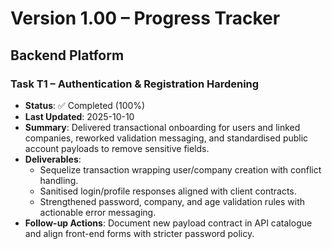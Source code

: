 # Version 1.00 – Progress Tracker

## Backend Platform

### Task T1 – Authentication & Registration Hardening
- **Status**: ✅ Completed (100%)
- **Last Updated**: 2025-10-10
- **Summary**: Delivered transactional onboarding for users and linked companies, reworked validation messaging, and standardised public account payloads to remove sensitive fields.
- **Deliverables**:
  - Sequelize transaction wrapping user/company creation with conflict handling.
  - Sanitised login/profile responses aligned with client contracts.
  - Strengthened password, company, and age validation rules with actionable error messaging.
- **Follow-up Actions**: Document new payload contract in API catalogue and align front-end forms with stricter password policy.
